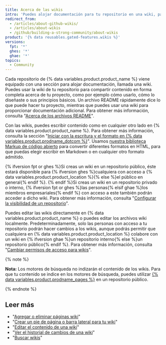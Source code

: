 ```yaml
---
title: Acerca de las wikis
intro: 'Puedes alojar documentación para tu repositorio en una wiki, para que otros puedan usar y colaborar con tu proyecto.'
redirect_from:
  - /articles/about-github-wikis/
  - /articles/about-wikis
  - /github/building-a-strong-community/about-wikis
product: '{% data reusables.gated-features.wikis %}'
versions:
  fpt: '*'
  ghes: '*'
  ghae: '*'
topics:
  - Community
---
```


Cada repositorio de {% data variables.product.product_name %} viene equipado con una sección para alojar documentación, llamada una wiki. Puedes usar la wiki de tu repositorio para compartir contenido en forma completa acerca de tu proyecto, como por ejemplo cómo usarlo, cómo lo diseñaste o sus principios básicos. Un archivo README rápidamente dice lo que puede hacer tu proyecto, mientras que puedes usar una wiki para proporcionar documentación adicional. Para obtener más información, consulta "[Acerca de los archivos README](/articles/about-readmes/)".

Con las wikis, puedes escribir contenido como en cualquier otro lado en {% data variables.product.product_name %}. Para obtener más información, consulta la sección "[Iniciar con la escritura y el formato en {% data variables.product.prodname_dotcom %}](/articles/getting-started-with-writing-and-formatting-on-github)". Usamos [nuestra biblioteca Markup de código abierto](https://github.com/github/markup) para convertir diferentes formatos en HTML, para que puedas elegir escribir en Markdown o en cualquier otro formato admitido.

{% ifversion fpt or ghes %}Si creas un wiki en un repositorio público, éste estará disponible para {% ifversion ghes %}cualquiera con acceso a {% data variables.product.product_location %}{% else %}el público en general{% endif %}. {% endif %}Si creas un wiki en un repositorio privado o interno, {% ifversion fpt or ghes %}las personas{% elsif ghae %}los miembros empresariales{% endif %} con acceso a este también podrán acceder a dicho wiki. Para obtener más información, consulta "[Configurar la visibilidad de un repositorio](/articles/setting-repository-visibility)".

Puedes editar las wikis directamente en {% data variables.product.product_name %} o puedes editar los archivos wiki localmente. Predeterminadamente, solo las personas con acceso a tu repositorio podrán hacer cambios a los wikis, aunque podrás permitir que cualquiera en {% data variables.product.product_location %} colabore con un wiki en {% ifversion ghae %}un repositorio interno{% else %}un repositorio público{% endif %}. Para obtener más información, consulta "[Cambiar permisos de acceso para wikis](/communities/documenting-your-project-with-wikis/changing-access-permissions-for-wikis)".

{% note %}

**Nota:** Los motores de búsqueda no indizarán el contenido de los wikis. Para que tu contenido se indice en los motores de búsqueda, puedes utilizar [{% data variables.product.prodname_pages %}](/pages) en un repositorio público.

{% endnote %}

## Leer más

- "[Agregar o eliminar páginas wiki](/communities/documenting-your-project-with-wikis/adding-or-editing-wiki-pages)"
- "[Crear un pie de página o barra lateral para tu wiki](/communities/documenting-your-project-with-wikis/creating-a-footer-or-sidebar-for-your-wiki)"
- "[Editar el contenido de una wiki](/communities/documenting-your-project-with-wikis/editing-wiki-content)"
- "[Ver el historial de cambios de una wiki](/articles/viewing-a-wiki-s-history-of-changes)"
- "[Buscar wikis](/articles/searching-wikis)"
